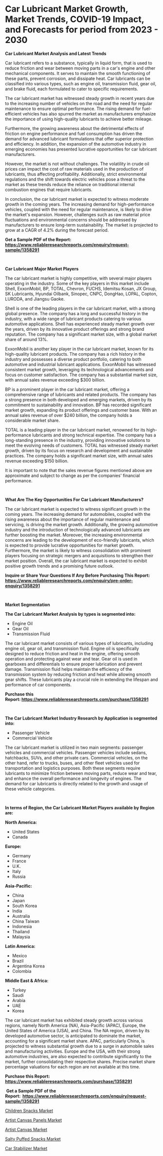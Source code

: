 <p><h1>Car Lubricant Market Growth, Market Trends, COVID-19 Impact, and Forecasts for period from 2023 - 2030</h1></p><p><strong>Car Lubricant Market Analysis and Latest Trends</strong></p>
<p><p>Car lubricant refers to a substance, typically in liquid form, that is used to reduce friction and wear between moving parts in a car's engine and other mechanical components. It serves to maintain the smooth functioning of these parts, prevent corrosion, and dissipate heat. Car lubricants can be classified into various types, such as engine oil, transmission fluid, gear oil, and brake fluid, each formulated to cater to specific requirements.</p><p>The car lubricant market has witnessed steady growth in recent years due to the increasing number of vehicles on the road and the need for regular maintenance to ensure optimal performance. The rising demand for fuel-efficient vehicles has also spurred the market as manufacturers emphasize the importance of using high-quality lubricants to achieve better mileage.</p><p>Furthermore, the growing awareness about the detrimental effects of friction on engine performance and fuel consumption has driven the demand for advanced lubricant formulations that offer superior protection and efficiency. In addition, the expansion of the automotive industry in emerging economies has presented lucrative opportunities for car lubricant manufacturers.</p><p>However, the market is not without challenges. The volatility in crude oil prices can impact the cost of raw materials used in the production of lubricants, thus affecting profitability. Additionally, strict environmental regulations and the shift towards electric vehicles pose a threat to the market as these trends reduce the reliance on traditional internal combustion engines that require lubricants.</p><p>In conclusion, the car lubricant market is expected to witness moderate growth in the coming years. The increasing demand for high-performance vehicles, coupled with the need for regular maintenance, is likely to drive the market's expansion. However, challenges such as raw material price fluctuations and environmental concerns should be addressed by manufacturers to ensure long-term sustainability. The market is projected to grow at a CAGR of 4.2% during the forecast period.</p></p>
<p><strong>Get a Sample PDF of the Report:&nbsp; <a href="https://www.reliableresearchreports.com/enquiry/request-sample/1358291">https://www.reliableresearchreports.com/enquiry/request-sample/1358291</a></strong></p>
<p>&nbsp;</p>
<p><strong>Car Lubricant Major Market Players</strong></p>
<p><p>The car lubricant market is highly competitive, with several major players operating in the industry. Some of the key players in this market include Shell, ExxonMobil, BP, TOTAL, Chevron, FUCHS, Idemitsu Kosan, JX Group, SK Lubricants, Hyundai Oilbank, Sinopec, CNPC, DongHao, LOPAL, Copton, LURODA, and Jiangsu Gaoke.</p><p>Shell is one of the leading players in the car lubricant market, with a strong global presence. The company has a long and successful history in the industry, with a wide range of lubricant products catering to various automotive applications. Shell has experienced steady market growth over the years, driven by its innovative product offerings and strong brand reputation. The company has a significant market size, with a global market share of around 13%.</p><p>ExxonMobil is another key player in the car lubricant market, known for its high-quality lubricant products. The company has a rich history in the industry and possesses a diverse product portfolio, catering to both automotive and industrial lubricant applications. ExxonMobil has witnessed consistent market growth, leveraging its technological advancements and focus on customer satisfaction. The company has a substantial market size, with annual sales revenue exceeding $300 billion.</p><p>BP is a prominent player in the car lubricant market, offering a comprehensive range of lubricants and related products. The company has a strong presence in both developed and emerging markets, driven by its commitment to sustainability and innovation. BP has recorded significant market growth, expanding its product offerings and customer base. With an annual sales revenue of over $240 billion, the company holds a considerable market share.</p><p>TOTAL is a leading player in the car lubricant market, renowned for its high-performance lubricants and strong technical expertise. The company has a long-standing presence in the industry, providing innovative solutions to meet the evolving needs of customers. TOTAL has witnessed steady market growth, driven by its focus on research and development and sustainable practices. The company holds a significant market size, with annual sales revenue exceeding $150 billion.</p><p>It is important to note that the sales revenue figures mentioned above are approximate and subject to change as per the companies' financial performance.</p></p>
<p>&nbsp;</p>
<p><strong>What Are The Key Opportunities For Car Lubricant Manufacturers?</strong></p>
<p><p>The car lubricant market is expected to witness significant growth in the coming years. The increasing demand for automobiles, coupled with the rising awareness about the importance of regular maintenance and servicing, is driving the market growth. Additionally, the growing automotive industry and the introduction of technologically advanced lubricants are further boosting the market. Moreover, the increasing environmental concerns are leading to the development of eco-friendly lubricants, which is expected to provide lucrative opportunities for market growth. Furthermore, the market is likely to witness consolidation with prominent players focusing on strategic mergers and acquisitions to strengthen their market position. Overall, the car lubricant market is expected to exhibit positive growth trends and a promising future outlook.</p></p>
<p><strong>Inquire or Share Your Questions If Any Before Purchasing This Report: <a href="https://www.reliableresearchreports.com/enquiry/pre-order-enquiry/1358291">https://www.reliableresearchreports.com/enquiry/pre-order-enquiry/1358291</a></strong></p>
<p>&nbsp;</p>
<p><strong>Market Segmentation</strong></p>
<p><strong>The Car Lubricant Market Analysis by types is segmented into:</strong></p>
<p><ul><li>Engine Oil</li><li>Gear Oil</li><li>Transmission Fluid</li></ul></p>
<p><p>The car lubricant market consists of various types of lubricants, including engine oil, gear oil, and transmission fluid. Engine oil is specifically designed to reduce friction and heat in the engine, offering smooth operation and protecting against wear and tear. Gear oil is used in gearboxes and differentials to ensure proper lubrication and prevent damage. Transmission fluid helps maintain the efficiency of the transmission system by reducing friction and heat while allowing smooth gear shifts. These lubricants play a crucial role in extending the lifespan and performance of car components.</p></p>
<p><strong>Purchase this Report:&nbsp;<a href="https://www.reliableresearchreports.com/purchase/1358291">https://www.reliableresearchreports.com/purchase/1358291</a></strong></p>
<p>&nbsp;</p>
<p><strong>The Car Lubricant Market Industry Research by Application is segmented into:</strong></p>
<p><ul><li>Passenger Vehicle</li><li>Commercial Vehicle</li></ul></p>
<p><p>The car lubricant market is utilized in two main segments: passenger vehicles and commercial vehicles. Passenger vehicles include sedans, hatchbacks, SUVs, and other private cars. Commercial vehicles, on the other hand, refer to trucks, buses, and other fleet vehicles used for transportation and logistics purposes. Both these segments require lubricants to minimize friction between moving parts, reduce wear and tear, and enhance the overall performance and longevity of engines. The demand for car lubricants is directly related to the growth and usage of these vehicle categories.</p></p>
<p>&nbsp;</p>
<p><strong>In terms of Region, the Car Lubricant Market Players available by Region are:</strong></p>
<p>
    <p> <strong> North America: </strong>
        <ul>
            <li>United States</li>
            <li>Canada</li>
        </ul>
        </p> 
    <p> <strong> Europe: </strong>
        <ul>
            <li>Germany</li>
            <li>France</li>
            <li>U.K.</li>
            <li>Italy</li>
            <li>Russia</li>
        </ul>
        </p> 
    <p> <strong> Asia-Pacific: </strong>
        <ul>
            <li>China</li>
            <li>Japan</li>
            <li>South Korea</li>
            <li>India</li>
            <li>Australia</li>
            <li>China Taiwan</li>
            <li>Indonesia</li>
            <li>Thailand</li>
            <li>Malaysia</li>
        </ul>
        </p> 
    <p> <strong> Latin America: </strong>
        <ul>
            <li>Mexico</li>
            <li>Brazil</li>
            <li>Argentina Korea</li>
            <li>Colombia</li>
        </ul>
        </p> 
    <p> <strong> Middle East & Africa: </strong>
        <ul>
            <li>Turkey</li>
            <li>Saudi</li>
            <li>Arabia</li>
            <li>UAE</li>
            <li>Korea</li>
        </ul>
    </p>
    </p>
<p><p>The car lubricant market has exhibited steady growth across various regions, namely North America (NA), Asia-Pacific (APAC), Europe, the United States of America (USA), and China. The NA region, driven by its developed automotive sector, is anticipated to dominate the market, accounting for a significant market share. APAC, particularly China, is projected to witness substantial growth due to a surge in automobile sales and manufacturing activities. Europe and the USA, with their strong automotive industries, are also expected to contribute significantly to the market, further consolidating their respective shares. Precise market share percentage valuations for each region are not available at this time.</p></p>
<p><strong>Purchase this Report: <a href="https://www.reliableresearchreports.com/purchase/1358291">https://www.reliableresearchreports.com/purchase/1358291</a></strong></p>
<p>&nbsp;<strong>Get a Sample PDF of the Report:&nbsp;&nbsp;<a href="https://www.reliableresearchreports.com/enquiry/request-sample/1358291">https://www.reliableresearchreports.com/enquiry/request-sample/1358291</a></strong></p>
<p><strong></strong></p>
<p><p><a href="https://www.linkedin.com/pulse/children-snacks-market-size-growth-forecast-from-2023--htfce/">Children Snacks Market</a></p><p><a href="https://medium.com/@nathanl41025/artist-canvas-panels-market-trends-forecast-and-competitive-analysis-to-2030-6bdc07059bb0">Artist Canvas Panels Market</a></p><p><a href="https://medium.com/@keygreen5469/artist-canvas-market-trends-forecast-and-competitive-analysis-to-2030-1bf714241f27">Artist Canvas Market</a></p><p><a href="https://www.linkedin.com/pulse/salty-puffed-snacks-market-research-report-provides-thorough-lod1e/">Salty Puffed Snacks Market</a></p><p><a href="https://github.com/sofayahoo2023/Market-Research-Report-List-1/blob/main/car-stabilizer-market.md">Car Stabilizer Market</a></p></p>